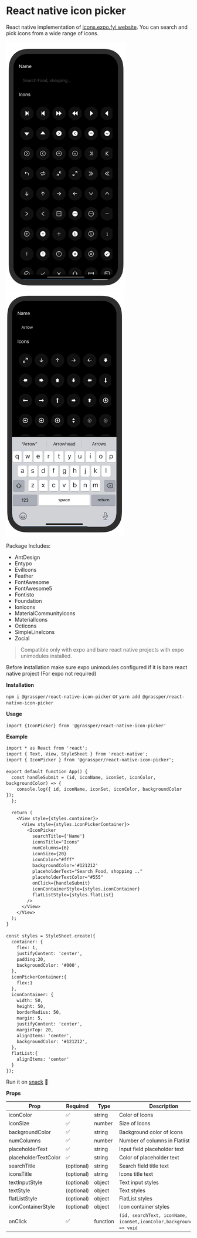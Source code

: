 # React native icon picker

React native implementation of [icons.expo.fyi website](https://icons.expo.fyi/). You can search and pick icons from a wide range of icons.

![Icon picker display](https://raw.githubusercontent.com/Grassper/react-native-icon-picker/main/src/assets/example1.png 'Icon picker display')
![Icon picker search](https://raw.githubusercontent.com/Grassper/react-native-icon-picker/main/src/assets/example2.png 'Icon picker search')

Package Includes:

- AntDesign
- Entypo
- EvilIcons
- Feather
- FontAwesome
- FontAwesome5
- Fontisto
- Foundation
- Ionicons
- MaterialCommunityIcons
- MaterialIcons
- Octicons
- SimpleLineIcons
- Zocial

> Compatible only with expo and bare react native projects with expo unimodules installed.

Before installation make sure expo unimodules configured if it is bare react native project (For expo not required)

**Installation**

`npm i @grassper/react-native-icon-picker` or `yarn add @grassper/react-native-icon-picker`

**Usage**

`import {IconPicker} from '@grassper/react-native-icon-picker'`

**Example**

```
import * as React from 'react';
import { Text, View, StyleSheet } from 'react-native';
import { IconPicker } from '@grassper/react-native-icon-picker';

export default function App() {
  const handleSubmit = (id, iconName, iconSet, iconColor, backgroundColor) => {
    console.log({ id, iconName, iconSet, iconColor, backgroundColor });
  };

  return (
    <View style={styles.container}>
      <View style={styles.iconPickerContainer}>
        <IconPicker
          searchTitle={'Name'}
          iconsTitle="Icons"
          numColumns={6}
          iconSize={20}
          iconColor="#fff"
          backgroundColor='#121212'
          placeholderText="Search Food, shopping .."
          placeholderTextColor="#555"
          onClick={handleSubmit}
          iconContainerStyle={styles.iconContainer}
          flatListStyle={styles.flatList}
        />
      </View>
    </View>
  );
}

const styles = StyleSheet.create({
  container: {
    flex: 1,
    justifyContent: 'center',
    padding:20,
    backgroundColor: '#000',
  },
  iconPickerContainer:{
    flex:1
  },
  iconContainer: {
    width: 50,
    height: 50,
    borderRadius: 50,
    margin: 5,
    justifyContent: 'center',
    marginTop: 20,
    alignItems: 'center',
    backgroundColor: '#121212',
  },
  flatList:{
    alignItems: 'center'
  }
});

```

Run it on [snack](https://snack.expo.dev/@grassper/react-native-icon-picker) :rocket:

**Props**

| Prop                 | Required           | Type     | Description                                                              |
| -------------------- | ------------------ | -------- | ------------------------------------------------------------------------ |
| iconColor            | :white_check_mark: | string   | Color of Icons                                                           |
| iconSize             | :white_check_mark: | number   | Size of Icons                                                            |
| backgroundColor      | :white_check_mark: | string   | Background color of Icons                                                |
| numColumns           | :white_check_mark: | number   | Number of columns in Flatlist                                            |
| placeholderText      | :white_check_mark: | string   | Input field placeholder text                                             |
| placeholderTextColor | :white_check_mark: | string   | Color of placeholder text                                                |
| searchTitle          | (optional)         | string   | Search field title text                                                  |
| iconsTitle           | (optional)         | string   | Icons title text                                                         |
| textInputStyle       | (optional)         | object   | Text input styles                                                        |
| textStyle            | (optional)         | object   | Text styles                                                              |
| flatListStyle        | (optional)         | object   | FlatList styles                                                          |
| iconContainerStyle   | (optional)         | object   | Icon container styles                                                    |
| onClick              | :white_check_mark: | function | `(id, searchText, iconName, iconSet,iconColor,backgroundColor) => void ` |

